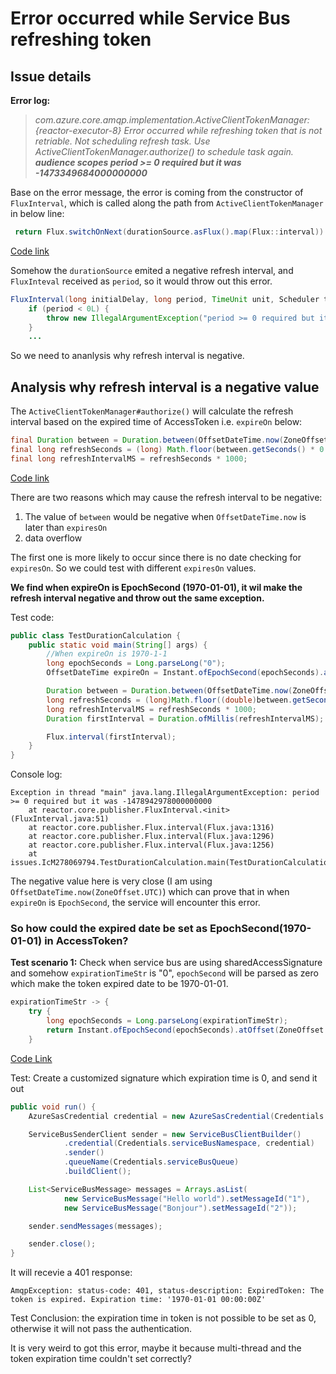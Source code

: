 # Error occurred while Service Bus refreshing token 

## Issue details

**Error log:** 
>*com.azure.core.amqp.implementation.ActiveClientTokenManager: {reactor-executor-8} Error occurred while refreshing token that is not retriable. Not scheduling refresh task. Use ActiveClientTokenManager.authorize() to schedule task again. **audience scopes period >= 0 required but it was -1473349684000000000***



Base on the error message, the error is coming from the constructor of `FluxInterval`, which is called along the path from `ActiveClientTokenManager` in below line:

```Java
 return Flux.switchOnNext(durationSource.asFlux().map(Flux::interval))
```
[Code link](https://github.com/Azure/azure-sdk-for-java/blob/main/sdk/core/azure-core-amqp/src/main/java/com/azure/core/amqp/implementation/ActiveClientTokenManager.java#L130)

Somehow the `durationSource` emited a negative refresh interval, and `FluxInteval` received as `period`, so it would throw out this error.

```Java
FluxInterval(long initialDelay, long period, TimeUnit unit, Scheduler timedScheduler) {
    if (period < 0L) {
        throw new IllegalArgumentException("period >= 0 required but it was " + period);
    }
    ...
```

So we need to ananlysis why refresh interval is negative.

## Analysis why refresh interval is a negative value

The `ActiveClientTokenManager#authorize()` will calculate the refresh interval based on the expired time of AccessToken i.e. `expireOn` below:

```java
final Duration between = Duration.between(OffsetDateTime.now(ZoneOffset.UTC), expiresOn);
final long refreshSeconds = (long) Math.floor(between.getSeconds() * 0.9);
final long refreshIntervalMS = refreshSeconds * 1000;
```
 [Code link](https://github.com/Azure/azure-sdk-for-java/blob/8a507b4922a5498ab3b8a28bc811bbf8d2102912/sdk/core/azure-core-amqp/src/main/java/com/azure/core/amqp/implementation/ActiveClientTokenManager.java#L72-L96)

There are two reasons which may cause the refresh interval to be negative:   
1. The value of `between` would be negative when `OffsetDateTime.now` is later than `expiresOn`
2. data overflow

The first one is more likely to occur since there is no date checking for `expiresOn`. So we could test with different `expiresOn` values. 

**We find when expireOn is EpochSecond (1970-01-01), it wil make the refresh interval negative and throw out the same exception.**

Test code:
```Java
public class TestDurationCalculation {
    public static void main(String[] args) {
        //When expireOn is 1970-1-1
        long epochSeconds = Long.parseLong("0");
        OffsetDateTime expireOn = Instant.ofEpochSecond(epochSeconds).atOffset(ZoneOffset.UTC);

        Duration between = Duration.between(OffsetDateTime.now(ZoneOffset.UTC), expireOn);
        long refreshSeconds = (long)Math.floor((double)between.getSeconds() * 0.9D);
        long refreshIntervalMS = refreshSeconds * 1000;
        Duration firstInterval = Duration.ofMillis(refreshIntervalMS);

        Flux.interval(firstInterval);
    }
}

```

Console log:

```
Exception in thread "main" java.lang.IllegalArgumentException: period >= 0 required but it was -1478942978000000000
	at reactor.core.publisher.FluxInterval.<init>(FluxInterval.java:51)
	at reactor.core.publisher.Flux.interval(Flux.java:1316)
	at reactor.core.publisher.Flux.interval(Flux.java:1296)
	at reactor.core.publisher.Flux.interval(Flux.java:1256)
	at issues.IcM278069794.TestDurationCalculation.main(TestDurationCalculation.java:21)
```

The negative value here is very close (I am using `OffsetDateTime.now(ZoneOffset.UTC)`) which can prove that in when `expireOn` is  `EpochSecond`, the service will encounter this error.

 ### So how could the expired date be set as EpochSecond(1970-01-01) in AccessToken? 

**Test scenario 1:** Check when service bus are using sharedAccessSignature and somehow `expirationTimeStr` is "0", `epochSecond` will be parsed as zero which make the token expired date to be 1970-01-01. 

```Java
expirationTimeStr -> {
    try {
        long epochSeconds = Long.parseLong(expirationTimeStr);
        return Instant.ofEpochSecond(epochSeconds).atOffset(ZoneOffset.UTC);
    } 
```
[Code Link](https://github.com/Azure/azure-sdk-for-java/blob/main/sdk/servicebus/azure-messaging-servicebus/src/main/java/com/azure/messaging/servicebus/implementation/ServiceBusSharedKeyCredential.java#L195-L196 )


Test: Create a customized signature which expiration time is 0, and send it out

```java
public void run() {
    AzureSasCredential credential = new AzureSasCredential(Credentials.serviceBusSignature);

    ServiceBusSenderClient sender = new ServiceBusClientBuilder()
            .credential(Credentials.serviceBusNamespace, credential)
            .sender()
            .queueName(Credentials.serviceBusQueue)
            .buildClient();

    List<ServiceBusMessage> messages = Arrays.asList(
            new ServiceBusMessage("Hello world").setMessageId("1"),
            new ServiceBusMessage("Bonjour").setMessageId("2"));

    sender.sendMessages(messages);

    sender.close();
}
```

It will recevie a 401 response:

```
AmqpException: status-code: 401, status-description: ExpiredToken: The token is expired. Expiration time: '1970-01-01 00:00:00Z'
```

Test Conclusion: the expiration time in token is not possible to be set as 0, otherwise it will not pass the authentication. 

It is very weird to got this error, maybe it because multi-thread and the token expiration time couldn't set correctly?
